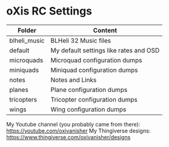 # oXis RC Settings

| Folder       | Content                                |
| ------------ | -------------------------------------- |
| blheli_music | BLHeli 32 Music files                  |
| default      | My default settings like rates and OSD |
| microquads   | Microquad configuration dumps          |
| miniquads    | Miniquad configuration dumps           |
| notes        | Notes and Links                        |
| planes       | Plane configuration dumps              |
| tricopters   | Tricopter configuration dumps          |
| wings        | Wing configuration dumps               |

My Youtube channel (you probably came from there): https://youtube.com/oxivanisher
My Thingiverse designs: https://www.thingiverse.com/oxivanisher/designs
